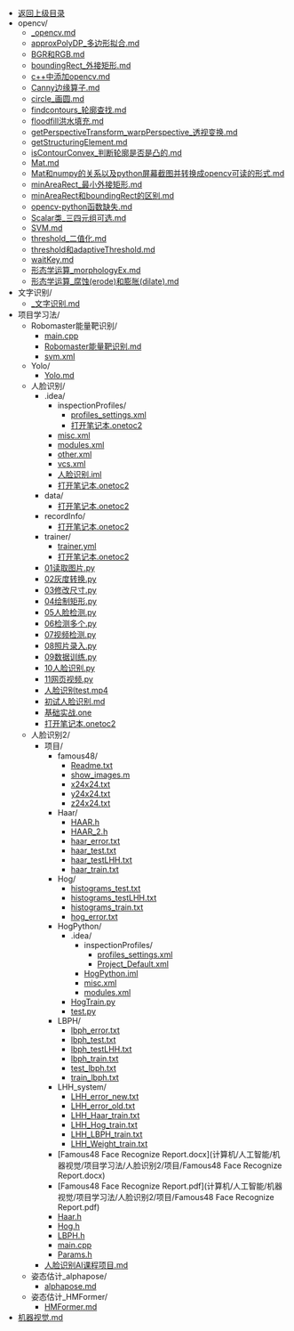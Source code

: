 - [返回上级目录](../)
- opencv/
    - [_opencv.md](计算机/人工智能/机器视觉/opencv/_opencv.md)
    - [approxPolyDP_多边形拟合.md](计算机/人工智能/机器视觉/opencv/approxPolyDP_多边形拟合.md)
    - [BGR和RGB.md](计算机/人工智能/机器视觉/opencv/BGR和RGB.md)
    - [boundingRect_外接矩形.md](计算机/人工智能/机器视觉/opencv/boundingRect_外接矩形.md)
    - [c++中添加opencv.md](计算机/人工智能/机器视觉/opencv/c++中添加opencv.md)
    - [Canny边缘算子.md](计算机/人工智能/机器视觉/opencv/Canny边缘算子.md)
    - [circle_画圆.md](计算机/人工智能/机器视觉/opencv/circle_画圆.md)
    - [findcontours_轮廓查找.md](计算机/人工智能/机器视觉/opencv/findcontours_轮廓查找.md)
    - [floodfill洪水填充.md](计算机/人工智能/机器视觉/opencv/floodfill洪水填充.md)
    - [getPerspectiveTransform_warpPerspective_透视变换.md](计算机/人工智能/机器视觉/opencv/getPerspectiveTransform_warpPerspective_透视变换.md)
    - [getStructuringElement.md](计算机/人工智能/机器视觉/opencv/getStructuringElement.md)
    - [isContourConvex_判断轮廓是否是凸的.md](计算机/人工智能/机器视觉/opencv/isContourConvex_判断轮廓是否是凸的.md)
    - [Mat.md](计算机/人工智能/机器视觉/opencv/Mat.md)
    - [Mat和numpy的关系以及python屏幕截图并转换成opencv可读的形式.md](计算机/人工智能/机器视觉/opencv/Mat和numpy的关系以及python屏幕截图并转换成opencv可读的形式.md)
    - [minAreaRect_最小外接矩形.md](计算机/人工智能/机器视觉/opencv/minAreaRect_最小外接矩形.md)
    - [minAreaRect和boundingRect的区别.md](计算机/人工智能/机器视觉/opencv/minAreaRect和boundingRect的区别.md)
    - [opencv-python函数缺失.md](计算机/人工智能/机器视觉/opencv/opencv-python函数缺失.md)
    - [Scalar类_三四元组可选.md](计算机/人工智能/机器视觉/opencv/Scalar类_三四元组可选.md)
    - [SVM.md](计算机/人工智能/机器视觉/opencv/SVM.md)
    - [threshold_二值化.md](计算机/人工智能/机器视觉/opencv/threshold_二值化.md)
    - [threshold和adaptiveThreshold.md](计算机/人工智能/机器视觉/opencv/threshold和adaptiveThreshold.md)
    - [waitKey.md](计算机/人工智能/机器视觉/opencv/waitKey.md)
    - [形态学运算_morphologyEx.md](计算机/人工智能/机器视觉/opencv/形态学运算_morphologyEx.md)
    - [形态学运算_腐蚀(erode)和膨胀(dilate).md](计算机/人工智能/机器视觉/opencv/形态学运算_腐蚀(erode)和膨胀(dilate).md)
- 文字识别/
    - [_文字识别.md](计算机/人工智能/机器视觉/文字识别/_文字识别.md)
- 项目学习法/
    - Robomaster能量靶识别/
        - [main.cpp](计算机/人工智能/机器视觉/项目学习法/Robomaster能量靶识别/main.cpp)
        - [Robomaster能量靶识别.md](计算机/人工智能/机器视觉/项目学习法/Robomaster能量靶识别/Robomaster能量靶识别.md)
        - [svm.xml](计算机/人工智能/机器视觉/项目学习法/Robomaster能量靶识别/svm.xml)
    - Yolo/
        - [Yolo.md](计算机/人工智能/机器视觉/项目学习法/Yolo/Yolo.md)
    - 人脸识别/
        - .idea/
            - inspectionProfiles/
                - [profiles_settings.xml](计算机/人工智能/机器视觉/项目学习法/人脸识别/.idea/inspectionProfiles/profiles_settings.xml)
                - [打开笔记本.onetoc2](计算机/人工智能/机器视觉/项目学习法/人脸识别/.idea/inspectionProfiles/打开笔记本.onetoc2)
            - [misc.xml](计算机/人工智能/机器视觉/项目学习法/人脸识别/.idea/misc.xml)
            - [modules.xml](计算机/人工智能/机器视觉/项目学习法/人脸识别/.idea/modules.xml)
            - [other.xml](计算机/人工智能/机器视觉/项目学习法/人脸识别/.idea/other.xml)
            - [vcs.xml](计算机/人工智能/机器视觉/项目学习法/人脸识别/.idea/vcs.xml)
            - [人脸识别.iml](计算机/人工智能/机器视觉/项目学习法/人脸识别/.idea/人脸识别.iml)
            - [打开笔记本.onetoc2](计算机/人工智能/机器视觉/项目学习法/人脸识别/.idea/打开笔记本.onetoc2)
        - data/
            - [打开笔记本.onetoc2](计算机/人工智能/机器视觉/项目学习法/人脸识别/data/打开笔记本.onetoc2)
        - recordInfo/
            - [打开笔记本.onetoc2](计算机/人工智能/机器视觉/项目学习法/人脸识别/recordInfo/打开笔记本.onetoc2)
        - trainer/
            - [trainer.yml](计算机/人工智能/机器视觉/项目学习法/人脸识别/trainer/trainer.yml)
            - [打开笔记本.onetoc2](计算机/人工智能/机器视觉/项目学习法/人脸识别/trainer/打开笔记本.onetoc2)
        - [01读取图片.py](计算机/人工智能/机器视觉/项目学习法/人脸识别/01读取图片.py)
        - [02灰度转换.py](计算机/人工智能/机器视觉/项目学习法/人脸识别/02灰度转换.py)
        - [03修改尺寸.py](计算机/人工智能/机器视觉/项目学习法/人脸识别/03修改尺寸.py)
        - [04绘制矩形.py](计算机/人工智能/机器视觉/项目学习法/人脸识别/04绘制矩形.py)
        - [05人脸检测.py](计算机/人工智能/机器视觉/项目学习法/人脸识别/05人脸检测.py)
        - [06检测多个.py](计算机/人工智能/机器视觉/项目学习法/人脸识别/06检测多个.py)
        - [07视频检测.py](计算机/人工智能/机器视觉/项目学习法/人脸识别/07视频检测.py)
        - [08照片录入.py](计算机/人工智能/机器视觉/项目学习法/人脸识别/08照片录入.py)
        - [09数据训练.py](计算机/人工智能/机器视觉/项目学习法/人脸识别/09数据训练.py)
        - [10人脸识别.py](计算机/人工智能/机器视觉/项目学习法/人脸识别/10人脸识别.py)
        - [11网页视频.py](计算机/人工智能/机器视觉/项目学习法/人脸识别/11网页视频.py)
        - [人脸识别test.mp4](计算机/人工智能/机器视觉/项目学习法/人脸识别/人脸识别test.mp4)
        - [初试人脸识别.md](计算机/人工智能/机器视觉/项目学习法/人脸识别/初试人脸识别.md)
        - [基础实战.one](计算机/人工智能/机器视觉/项目学习法/人脸识别/基础实战.one)
        - [打开笔记本.onetoc2](计算机/人工智能/机器视觉/项目学习法/人脸识别/打开笔记本.onetoc2)
    - 人脸识别2/
        - 项目/
            - famous48/
                - [Readme.txt](计算机/人工智能/机器视觉/项目学习法/人脸识别2/项目/famous48/Readme.txt)
                - [show_images.m](计算机/人工智能/机器视觉/项目学习法/人脸识别2/项目/famous48/show_images.m)
                - [x24x24.txt](计算机/人工智能/机器视觉/项目学习法/人脸识别2/项目/famous48/x24x24.txt)
                - [y24x24.txt](计算机/人工智能/机器视觉/项目学习法/人脸识别2/项目/famous48/y24x24.txt)
                - [z24x24.txt](计算机/人工智能/机器视觉/项目学习法/人脸识别2/项目/famous48/z24x24.txt)
            - Haar/
                - [HAAR.h](计算机/人工智能/机器视觉/项目学习法/人脸识别2/项目/Haar/HAAR.h)
                - [HAAR_2.h](计算机/人工智能/机器视觉/项目学习法/人脸识别2/项目/Haar/HAAR_2.h)
                - [haar_error.txt](计算机/人工智能/机器视觉/项目学习法/人脸识别2/项目/Haar/haar_error.txt)
                - [haar_test.txt](计算机/人工智能/机器视觉/项目学习法/人脸识别2/项目/Haar/haar_test.txt)
                - [haar_testLHH.txt](计算机/人工智能/机器视觉/项目学习法/人脸识别2/项目/Haar/haar_testLHH.txt)
                - [haar_train.txt](计算机/人工智能/机器视觉/项目学习法/人脸识别2/项目/Haar/haar_train.txt)
            - Hog/
                - [histograms_test.txt](计算机/人工智能/机器视觉/项目学习法/人脸识别2/项目/Hog/histograms_test.txt)
                - [histograms_testLHH.txt](计算机/人工智能/机器视觉/项目学习法/人脸识别2/项目/Hog/histograms_testLHH.txt)
                - [histograms_train.txt](计算机/人工智能/机器视觉/项目学习法/人脸识别2/项目/Hog/histograms_train.txt)
                - [hog_error.txt](计算机/人工智能/机器视觉/项目学习法/人脸识别2/项目/Hog/hog_error.txt)
            - HogPython/
                - .idea/
                    - inspectionProfiles/
                        - [profiles_settings.xml](计算机/人工智能/机器视觉/项目学习法/人脸识别2/项目/HogPython/.idea/inspectionProfiles/profiles_settings.xml)
                        - [Project_Default.xml](计算机/人工智能/机器视觉/项目学习法/人脸识别2/项目/HogPython/.idea/inspectionProfiles/Project_Default.xml)
                    - [HogPython.iml](计算机/人工智能/机器视觉/项目学习法/人脸识别2/项目/HogPython/.idea/HogPython.iml)
                    - [misc.xml](计算机/人工智能/机器视觉/项目学习法/人脸识别2/项目/HogPython/.idea/misc.xml)
                    - [modules.xml](计算机/人工智能/机器视觉/项目学习法/人脸识别2/项目/HogPython/.idea/modules.xml)
                - [HogTrain.py](计算机/人工智能/机器视觉/项目学习法/人脸识别2/项目/HogPython/HogTrain.py)
                - [test.py](计算机/人工智能/机器视觉/项目学习法/人脸识别2/项目/HogPython/test.py)
            - LBPH/
                - [lbph_error.txt](计算机/人工智能/机器视觉/项目学习法/人脸识别2/项目/LBPH/lbph_error.txt)
                - [lbph_test.txt](计算机/人工智能/机器视觉/项目学习法/人脸识别2/项目/LBPH/lbph_test.txt)
                - [lbph_testLHH.txt](计算机/人工智能/机器视觉/项目学习法/人脸识别2/项目/LBPH/lbph_testLHH.txt)
                - [lbph_train.txt](计算机/人工智能/机器视觉/项目学习法/人脸识别2/项目/LBPH/lbph_train.txt)
                - [test_lbph.txt](计算机/人工智能/机器视觉/项目学习法/人脸识别2/项目/LBPH/test_lbph.txt)
                - [train_lbph.txt](计算机/人工智能/机器视觉/项目学习法/人脸识别2/项目/LBPH/train_lbph.txt)
            - LHH_system/
                - [LHH_error_new.txt](计算机/人工智能/机器视觉/项目学习法/人脸识别2/项目/LHH_system/LHH_error_new.txt)
                - [LHH_error_old.txt](计算机/人工智能/机器视觉/项目学习法/人脸识别2/项目/LHH_system/LHH_error_old.txt)
                - [LHH_Haar_train.txt](计算机/人工智能/机器视觉/项目学习法/人脸识别2/项目/LHH_system/LHH_Haar_train.txt)
                - [LHH_Hog_train.txt](计算机/人工智能/机器视觉/项目学习法/人脸识别2/项目/LHH_system/LHH_Hog_train.txt)
                - [LHH_LBPH_train.txt](计算机/人工智能/机器视觉/项目学习法/人脸识别2/项目/LHH_system/LHH_LBPH_train.txt)
                - [LHH_Weight_train.txt](计算机/人工智能/机器视觉/项目学习法/人脸识别2/项目/LHH_system/LHH_Weight_train.txt)
            - [Famous48 Face Recognize Report.docx](计算机/人工智能/机器视觉/项目学习法/人脸识别2/项目/Famous48 Face Recognize Report.docx)
            - [Famous48 Face Recognize Report.pdf](计算机/人工智能/机器视觉/项目学习法/人脸识别2/项目/Famous48 Face Recognize Report.pdf)
            - [Haar.h](计算机/人工智能/机器视觉/项目学习法/人脸识别2/项目/Haar.h)
            - [Hog.h](计算机/人工智能/机器视觉/项目学习法/人脸识别2/项目/Hog.h)
            - [LBPH.h](计算机/人工智能/机器视觉/项目学习法/人脸识别2/项目/LBPH.h)
            - [main.cpp](计算机/人工智能/机器视觉/项目学习法/人脸识别2/项目/main.cpp)
            - [Params.h](计算机/人工智能/机器视觉/项目学习法/人脸识别2/项目/Params.h)
        - [人脸识别AI课程项目.md](计算机/人工智能/机器视觉/项目学习法/人脸识别2/人脸识别AI课程项目.md)
    - 姿态估计_alphapose/
        - [alphapose.md](计算机/人工智能/机器视觉/项目学习法/姿态估计_alphapose/alphapose.md)
    - 姿态估计_HMFormer/
        - [HMFormer.md](计算机/人工智能/机器视觉/项目学习法/姿态估计_HMFormer/HMFormer.md)
- [机器视觉.md](计算机/人工智能/机器视觉/机器视觉.md)